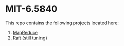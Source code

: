 # MIT-6.5840
This repo contains the following projects located here:
1. [MapReduce](https://github.com/danielkmc/MIT-6.5840/tree/main/src/mr)
2. [Raft (still tuning)](https://github.com/danielkmc/MIT-6.5840/tree/raftD/src/raft)